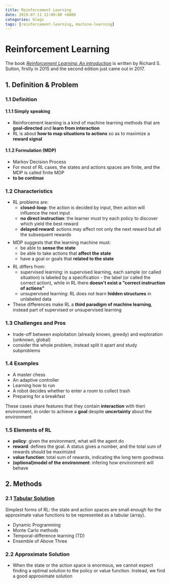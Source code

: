 ```yaml
---
title: Reinforcement Learning
date: 2019-07-11 12:00:00 +0800
categories: blogs
tags: [reinforcement-learning, machine-learning]
---
```


# Reinforcement Learning

The book *[Reinforcement Learning: An introduction](http://www.incompleteideas.net/book/the-book-2nd.html)* is written by Richard S. Sutton, firstly in 2015 and the second edition just came out in 2017. 

<!-- more -->

## 1. Definition & Problem

### 1.1 Definition

#### 1.1.1 Simply speaking
- Reinforcement learning is a kind of machine learning methods that are **goal-directed** and **learn from interaction**
- RL is about **how to map situations to actions** so as to maximize a **reward signal**

#### 1.1.2 Formulation (MDP)
- Markov Decision Process
- For most of RL cases, the states and actions spaces are finite, and the MDP is called finite MDP
- **to be continue**

### 1.2 Characteristics
- RL problems are:
    - **closed-loop**: the action is decided by input, then action will influence the next input
    - **no direct instruction**: the learner must try each policy to discover which yield the best reward
    - **delayed reward**: actions may affect not only the next reward but all the subsequent rewards
$$$$
- MDP suggests that the learning machine must:
    - be able to **sense the state**
    - be able to take actions that **affect the state**
    - have a goal or goals that **related to the state**
$$$$
- RL differs from:
    - supervised learning: in supervised learning, each sample (or called situation) is labeled by a specification - the label (or called the correct action), while in RL there **doesn't exist a "correct instruction of actions"**
    - unsupervised learning: RL does not learn **hidden structures** in unlabeled data
- These differences make RL a **third paradigm of machine learning**, instead part of supervised or unsupervised learning

### 1.3 Challenges and Pros

- trade-off between exploitation (already known, greedy) and exploration (unknown, global)
- consider the whole problem, instead split it apart and study subproblems

### 1.4 Examples

- A master chess
- An adaptive controller
- Learning how to run
- A robot decides whether to enter a room to collect trash
- Preparing for a breakfast

These cases share features that they contain **interaction** with theri environment, in order to achieve a **goal** despite **uncertainty** about the environment

### 1.5 Elements of RL

- **policy**: given the environment, what will the agent do
- **reward**: defines the goal. A status gives a number, and the total sum of rewards should be maximized
- **value function**: total sum of rewards, indicating the long term goodness
- **(optional)model of the environment**: infering how environment will behave

## 2. Methods
### 2.1 [Tabular Solution](https://www.zybuluo.com/pluto-the-lost/note/1507344)
Simplest forms of RL: the state and action spaces are small enough for the approximate value functions to be represented as a tabular (array).

- Dynamic Programming
- Monte Carlo methods
- Temporal-difference learning (TD)
- Ensemble of Above Three

### 2.2 Approximate Solution

- When the state or the action space is enormous, we cannot expect finding a optimal solution to the policy or value function. Instead, we find a good approximate solution